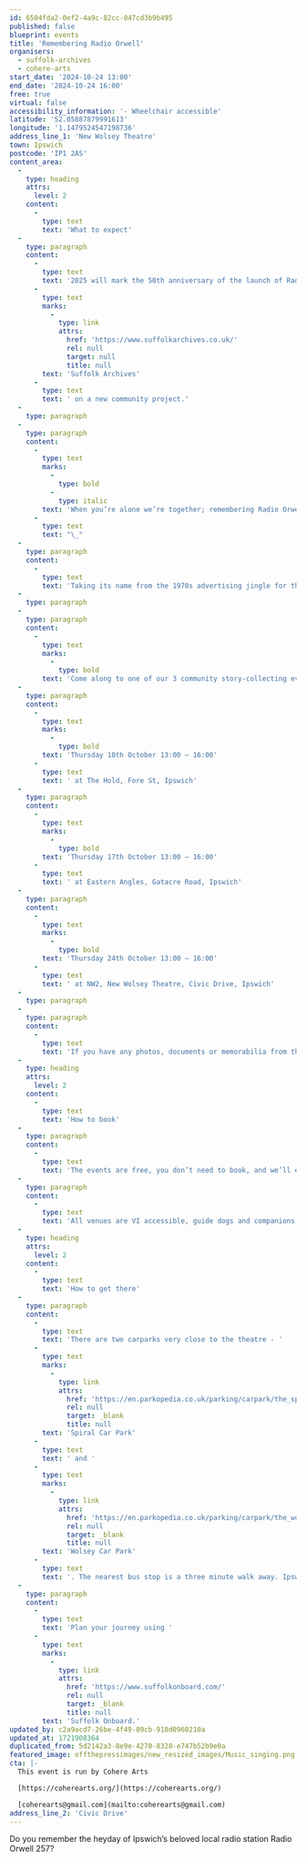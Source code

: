 ```yaml
---
id: 6504fda2-0ef2-4a9c-82cc-047cd3b9b495
published: false
blueprint: events
title: 'Remembering Radio Orwell'
organisers:
  - suffolk-archives
  - cohere-arts
start_date: '2024-10-24 13:00'
end_date: '2024-10-24 16:00'
free: true
virtual: false
accessibility_information: '- Wheelchair accessible'
latitude: '52.05887879991613'
longitude: '1.1479524547198736'
address_line_1: 'New Wolsey Theatre'
town: Ipswich
postcode: 'IP1 2AS'
content_area:
  -
    type: heading
    attrs:
      level: 2
    content:
      -
        type: text
        text: 'What to expect'
  -
    type: paragraph
    content:
      -
        type: text
        text: '2025 will mark the 50th anniversary of the launch of Radio Orwell 257, the local radio station that played an integral role in the lives of Ipswich residents from 1975 – 1992. This Autumn, Cohere Arts is delighted to be working in partnership with '
      -
        type: text
        marks:
          -
            type: link
            attrs:
              href: 'https://www.suffolkarchives.co.uk/'
              rel: null
              target: null
              title: null
        text: 'Suffolk Archives'
      -
        type: text
        text: ' on a new community project.'
  -
    type: paragraph
  -
    type: paragraph
    content:
      -
        type: text
        marks:
          -
            type: bold
          -
            type: italic
        text: 'When you’re alone we’re together; remembering Radio Orwell.'
      -
        type: text
        text: "\_"
  -
    type: paragraph
    content:
      -
        type: text
        text: 'Taking its name from the 1970s advertising jingle for the station, this project, made possible with The National Lottery Heritage Fund, will invite Ipswich residents to share their recollections, stories and memorabilia relating to Radio Orwell in three community events to be held at Ipswich venues in October 2024. Stories captured will be transcribed by Suffolk Archives and preserved for years to come as part of their archive collections.'
  -
    type: paragraph
  -
    type: paragraph
    content:
      -
        type: text
        marks:
          -
            type: bold
        text: 'Come along to one of our 3 community story-collecting events:'
  -
    type: paragraph
    content:
      -
        type: text
        marks:
          -
            type: bold
        text: 'Thursday 10th October 13:00 – 16:00'
      -
        type: text
        text: ' at The Hold, Fore St, Ipswich'
  -
    type: paragraph
    content:
      -
        type: text
        marks:
          -
            type: bold
        text: 'Thursday 17th October 13:00 – 16:00'
      -
        type: text
        text: ' at Eastern Angles, Gatacre Road, Ipswich'
  -
    type: paragraph
    content:
      -
        type: text
        marks:
          -
            type: bold
        text: 'Thursday 24th October 13:00 – 16:00'
      -
        type: text
        text: ' at NW2, New Wolsey Theatre, Civic Drive, Ipswich'
  -
    type: paragraph
  -
    type: paragraph
    content:
      -
        type: text
        text: 'If you have any photos, documents or memorabilia from the era, and are happy to bring them along (with consent) we will scan them for the archive. '
  -
    type: heading
    attrs:
      level: 2
    content:
      -
        type: text
        text: 'How to book'
  -
    type: paragraph
    content:
      -
        type: text
        text: 'The events are free, you don’t need to book, and we’ll even throw in a free tea or coffee. '
  -
    type: paragraph
    content:
      -
        type: text
        text: 'All venues are VI accessible, guide dogs and companions are welcome, and the sessions will be supported by fully trained volunteers.'
  -
    type: heading
    attrs:
      level: 2
    content:
      -
        type: text
        text: 'How to get there'
  -
    type: paragraph
    content:
      -
        type: text
        text: 'There are two carparks very close to the theatre - '
      -
        type: text
        marks:
          -
            type: link
            attrs:
              href: 'https://en.parkopedia.co.uk/parking/carpark/the_spiral/ip1/ipswich/?arriving=202404081230&leaving=202404081430'
              rel: null
              target: _blank
              title: null
        text: 'Spiral Car Park'
      -
        type: text
        text: ' and '
      -
        type: text
        marks:
          -
            type: link
            attrs:
              href: 'https://en.parkopedia.co.uk/parking/carpark/the_wolsey/ip1/ipswich/?arriving=202404081230&leaving=202404081430'
              rel: null
              target: _blank
              title: null
        text: 'Wolsey Car Park'
      -
        type: text
        text: '. The nearest bus stop is a three minute walk away. Ipswich rail station is a 15 minute walk from the theatre.'
  -
    type: paragraph
    content:
      -
        type: text
        text: 'Plan your journey using '
      -
        type: text
        marks:
          -
            type: link
            attrs:
              href: 'https://www.suffolkonboard.com/'
              rel: null
              target: _blank
              title: null
        text: 'Suffolk Onboard.'
updated_by: c2a9acd7-26be-4f49-89cb-918d0960210a
updated_at: 1721908364
duplicated_from: 5d2142a3-8e9e-4270-8328-e747b52b9e0a
featured_image: offthepressimages/new_resized_images/Music_singing.png
cta: |-
  This event is run by Cohere Arts

  [https://coherearts.org/](https://coherearts.org/)

  [coherearts@gmail.com](mailto:coherearts@gmail.com)
address_line_2: 'Civic Drive'
---
```

Do you remember the heyday of Ipswich’s beloved local radio station Radio Orwell 257?